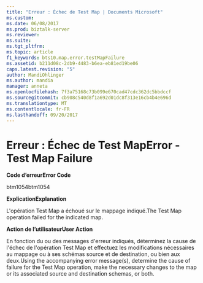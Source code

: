 ```yaml
---
title: "Erreur : Échec de Test Map | Documents Microsoft"
ms.custom: 
ms.date: 06/08/2017
ms.prod: biztalk-server
ms.reviewer: 
ms.suite: 
ms.tgt_pltfrm: 
ms.topic: article
f1_keywords: bts10.map.error.testMapFailure
ms.assetid: b211d08c-2db9-4483-b6ea-eb81ed19be06
caps.latest.revision: "5"
author: MandiOhlinger
ms.author: mandia
manager: anneta
ms.openlocfilehash: 7f3a75168c73b099e670cad47cdc362dc5bbdccf
ms.sourcegitcommit: cb908c540d8f1a692d01dc8f313e16cb4b4e696d
ms.translationtype: MT
ms.contentlocale: fr-FR
ms.lasthandoff: 09/20/2017
---
```

# <a name="error---test-map-failure"></a><span data-ttu-id="c320b-102">Erreur : Échec de Test Map</span><span class="sxs-lookup"><span data-stu-id="c320b-102">Error - Test Map Failure</span></span>
<span data-ttu-id="c320b-103">**Code d’erreur**</span><span class="sxs-lookup"><span data-stu-id="c320b-103">**Error Code**</span></span>  
  
 <span data-ttu-id="c320b-104">btm1054</span><span class="sxs-lookup"><span data-stu-id="c320b-104">btm1054</span></span>  
  
 <span data-ttu-id="c320b-105">**Explication**</span><span class="sxs-lookup"><span data-stu-id="c320b-105">**Explanation**</span></span>  
  
 <span data-ttu-id="c320b-106">L'opération Test Map a échoué sur le mappage indiqué.</span><span class="sxs-lookup"><span data-stu-id="c320b-106">The Test Map operation failed for the indicated map.</span></span>  
  
 <span data-ttu-id="c320b-107">**Action de l’utilisateur**</span><span class="sxs-lookup"><span data-stu-id="c320b-107">**User Action**</span></span>  
  
 <span data-ttu-id="c320b-108">En fonction du ou des messages d'erreur indiqués, déterminez la cause de l'échec de l'opération Test Map et effectuez les modifications nécessaires au mappage ou à ses schémas source et de destination, ou bien aux deux.</span><span class="sxs-lookup"><span data-stu-id="c320b-108">Using the accompanying error message(s), determine the cause of failure for the Test Map operation, make the necessary changes to the map or its associated source and destination schemas, or both.</span></span>
